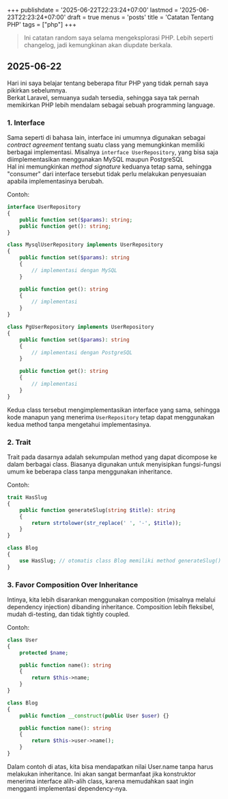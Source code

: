 +++
publishdate = '2025-06-22T22:23:24+07:00'
lastmod = '2025-06-23T22:23:24+07:00'
draft = true
menus = 'posts'
title = 'Catatan Tentang PHP'
tags = ["php"]
+++

> Ini catatan random saya selama mengeksplorasi PHP. Lebih seperti changelog, jadi kemungkinan akan diupdate berkala.

## 2025-06-22

Hari ini saya belajar tentang beberapa fitur PHP yang tidak pernah saya pikirkan sebelumnya.  
Berkat Laravel, semuanya sudah tersedia, sehingga saya tak pernah memikirkan PHP lebih mendalam sebagai sebuah programming language.

### 1. Interface

Sama seperti di bahasa lain, interface ini umumnya digunakan sebagai _contract agreement_ tentang suatu class
yang memungkinkan memiliki berbagai implementasi. Misalnya `interface UserRepository`,
yang bisa saja diimplementasikan menggunakan MySQL maupun PostgreSQL  
Hal ini memungkinkan _method signature_ keduanya tetap sama,
sehingga "consumer" dari interface tersebut tidak perlu melakukan penyesuaian apabila implementasinya berubah.

Contoh:

```php
interface UserRepository
{
    public function set($params): string;
    public function get(): string;
}

class MysqlUserRepository implements UserRepository
{
    public function set($params): string
    {
        // implementasi dengan MySQL
    }

    public function get(): string
    {
        // implementasi
    }
}

class PgUserRepository implements UserRepository
{
    public function set($params): string
    {
        // implementasi dengan PostgreSQL
    }

    public function get(): string
    {
        // implementasi
    }
}
```

Kedua class tersebut mengimplementasikan interface yang sama, sehingga kode manapun yang menerima
`UserRepository` tetap dapat menggunakan kedua method tanpa mengetahui implementasinya.

### 2. Trait

Trait pada dasarnya adalah sekumpulan method yang dapat dicompose ke dalam berbagai class.
Biasanya digunakan untuk menyisipkan fungsi-fungsi umum ke beberapa class tanpa menggunakan inheritance.

Contoh:

```php
trait HasSlug
{
    public function generateSlug(string $title): string
    {
        return strtolower(str_replace(' ', '-', $title));
    }
}

class Blog
{
    use HasSlug; // otomatis class Blog memiliki method generateSlug()
}
```

### 3. Favor Composition Over Inheritance

Intinya, kita lebih disarankan menggunakan composition (misalnya melalui dependency injection) dibanding inheritance.
Composition lebih fleksibel, mudah di-testing, dan tidak tightly coupled.


Contoh:

```php
class User
{
    protected $name;

    public function name(): string
    {
        return $this->name;
    }
}

class Blog
{
    public function __construct(public User $user) {}

    public function name(): string
    {
        return $this->user->name();
    }
}

```

Dalam contoh di atas, kita bisa mendapatkan nilai User.name tanpa harus melakukan inheritance.
Ini akan sangat bermanfaat jika konstruktor menerima interface alih-alih class,
karena memudahkan saat ingin mengganti implementasi dependency-nya.


